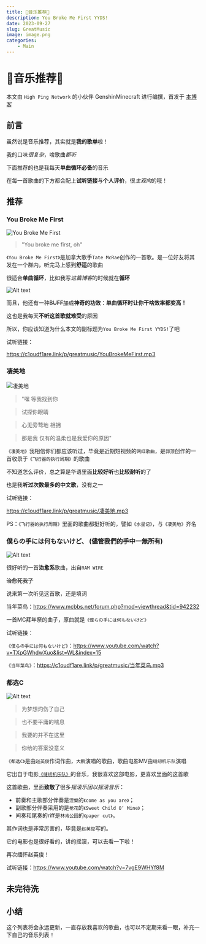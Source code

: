 ```yaml
---
title: 🎵音乐推荐🎵
description: You Broke Me First YYDS!
date: 2023-09-27
slug: GreatMusic
image: image.png
categories:
    - Main
---
```


# 🎵音乐推荐🎵

本文由 `High Ping Network` 的小伙伴 GenshinMinecraft 进行编撰，首发于 [本博客](https://blog.highp.ing)

## 前言

虽然说是音乐推荐，其实就是**我的歌单**啦！

我的口味*很复杂*，啥歌曲*都听*

下面推荐的也是我每天**单曲循环必备**的音乐

在每一首歌曲的下方都会配上**试听链接**与**个人评价**，很*主观向*的哦！


## 推荐

### You Broke Me First

![You Broke Me First](image-1.png)

> "You broke me first, oh"

`《You Broke Me First》`是加拿大歌手`Tate McRae`创作的一首歌。是一位好友将其发在一个群内，听完马上感到**舒适**的歌曲

很适合**单曲循环**，比如我写*这篇博客*的时候就在**循环**

![Alt text](image-2.png)

而且，他还有一种~~BUFF加成~~**神奇的功效**：**单曲循环时让你干啥效率都变高！**

这也是我每天**不听这首歌就难受**的原因

所以，你应该知道为什么本文的副标题为`You Broke Me First YYDS!`了吧

试听链接：

<https://c1oudf1are.link/p/greatmusic/YouBrokeMeFirst.mp3>

### 凄美地

![凄美地](image-3.png)

> "嘿 等我找到你

> 试探你眼睛

> 心无旁骛地 相拥

> 那是我 仅有的温柔也是我爱你的原因"

`《凄美地》`我相信你们都应该听过，毕竟是近期短视频的`网红歌曲`，是`郭顶`创作的一首收录于`《飞行器的执行周期》`的歌曲

不知道怎么评价，总之算是华语里面**比较好听**也**比较耐听**的了

也是我**听过次数最多的中文歌**，没有之一

试听链接：

<https://c1oudf1are.link/p/greatmusic/凄美地.mp3>

PS：`《飞行器的执行周期》`里面的歌曲都挺好听的，譬如`《水星记》`，与`《凄美地》`齐名


### 僕らの手には何もないけど、 (儘管我們的手中一無所有)

![Alt text](image-4.png)

很好听的一首**治愈系**歌曲，出自`RAM WIRE`

~~治愈死我了~~

说来第一次听见这首歌，还是填词

当年菜鸟：<https://www.mcbbs.net/forum.php?mod=viewthread&tid=942232>

一首MC拜年祭的曲子，原曲就是`《僕らの手には何もないけど》`

试听链接：

`《僕らの手には何もないけど》`：<https://www.youtube.com/watch?v=TXpGWhdwXuo&list=WL&index=15>

`《当年菜鸟》`：<https://c1oudf1are.link/p/greatmusic/当年菜鸟.mp3>

### 都选C

![Alt text](image-5.png)

> 为梦想灼伤了自己

> 也不要平庸的喘息

> 我要的并不在这里

> 你给的答案没意义

`《都选C》`是由`赵英俊`作词作曲，`大鹏`演唱的歌曲，歌曲电影MV由`缝纫机乐队`演唱

它出自于电影[`《缝纫机乐队》`](https://baike.baidu.com/item/%E9%83%BD%E9%80%89C/22140063)的音乐，我很喜欢这部电影，更喜欢里面的这首歌

这首歌曲，里面**致敬了**很多*摇滚乐团以摇滚音乐*：
- 前奏和主歌部分伴奏是`涅槃`的`《come as you are》`；
- 副歌部分伴奏采用的是`枪花`的`《Sweet Child O‘ Mine》`；
- 间奏和尾奏的riff是`林肯公园`的`《paper cut》`。

其作词也是非常厉害的，毕竟是`赵英俊`写的。

它的电影也是很好看的，讲的摇滚，可以去看一下啦！

再次缅怀赵英俊！

试听链接：https://www.youtube.com/watch?v=7vgE9WHYf8M

## 未完待洗

## 小结

这个列表将会永远更新，一直存放我喜欢的歌曲，也可以不定期来看一眼，补充一下自己的音乐列表！